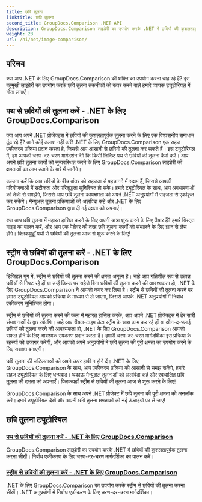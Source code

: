 ```yaml
---
title: छवि तुलना
linktitle: छवि तुलना
second_title: GroupDocs.Comparison .NET API
description: GroupDocs.Comparison लाइब्रेरी का उपयोग करके .NET में छवियों की कुशलतापूर्वक तुलना करें। पथ या स्ट्रीम से निर्बाध एकीकरण के लिए चरण-दर-चरण ट्यूटोरियल।
weight: 23
url: /hi/net/image-comparison/
---
```


## परिचय

क्या आप .NET के लिए GroupDocs.Comparison की शक्ति का उपयोग करना चाह रहे हैं? इस बहुमुखी लाइब्रेरी का उपयोग करके छवि तुलना तकनीकों को कवर करने वाले हमारे व्यापक ट्यूटोरियल में गोता लगाएँ।

## पथ से छवियों की तुलना करें - .NET के लिए GroupDocs.Comparison

क्या आप अपने .NET प्रोजेक्ट्स में छवियों की कुशलतापूर्वक तुलना करने के लिए एक विश्वसनीय समाधान ढूंढ रहे हैं? आगे कोई तलाश नहीं करें! .NET के लिए GroupDocs.Comparison एक सहज एकीकरण प्रक्रिया प्रदान करता है, जिससे आप आसानी से छवियों की तुलना कर सकते हैं। इस ट्यूटोरियल में, हम आपको चरण-दर-चरण मार्गदर्शन देंगे कि किसी निर्दिष्ट पथ से छवियों की तुलना कैसे करें। आप अपने छवि तुलना कार्यों को सुव्यवस्थित करने के लिए GroupDocs.Comparison लाइब्रेरी की क्षमताओं का लाभ उठाने के बारे में जानेंगे।

कल्पना करें कि आप छवियों के बीच अंतर को सहजता से पहचानने में सक्षम हैं, जिससे आपकी परियोजनाओं में सटीकता और परिशुद्धता सुनिश्चित हो सके। हमारे ट्यूटोरियल के साथ, आप अवधारणाओं को तेजी से समझेंगे, जिससे आप छवि तुलना कार्यक्षमता को अपने .NET अनुप्रयोगों में सहजता से एकीकृत कर सकेंगे। मैन्युअल तुलना प्रक्रियाओं को अलविदा कहें और .NET के लिए GroupDocs.Comparison द्वारा दी गई दक्षता को अपनाएं।

 क्या आप छवि तुलना में महारत हासिल करने के लिए अपनी यात्रा शुरू करने के लिए तैयार हैं? हमारे विस्तृत गाइड का पालन करें, और आप एक पेशेवर की तरह छवि तुलना कार्यों को संभालने के लिए ज्ञान से लैस होंगे। क्लिक[यहाँ](./compare-images-from-path/) पथों से छवियों की तुलना आज से शुरू करने के लिए!

## स्ट्रीम से छवियों की तुलना करें - .NET के लिए GroupDocs.Comparison

डिजिटल युग में, स्ट्रीम से छवियों की तुलना करने की क्षमता अमूल्य है। चाहे आप गतिशील रूप से उत्पन्न छवियों से निपट रहे हों या उन्हें डिस्क पर सहेजे बिना छवियों की तुलना करने की आवश्यकता हो, .NET के लिए GroupDocs.Comparison ने आपको कवर कर लिया है। स्ट्रीम से छवियों की तुलना करने पर हमारा ट्यूटोरियल आपको प्रक्रिया के माध्यम से ले जाएगा, जिससे आपके .NET अनुप्रयोगों में निर्बाध एकीकरण सुनिश्चित होगा।

स्ट्रीम से छवियों की तुलना करने की कला में महारत हासिल करके, आप अपने .NET प्रोजेक्ट्स में ढेर सारी संभावनाओं के द्वार खोलेंगे। चाहे आप रीयल-टाइम डेटा स्ट्रीम के साथ काम कर रहे हों या ऑन-द-फ्लाई छवियों की तुलना करने की आवश्यकता हो, .NET के लिए GroupDocs.Comparison आपको सफल होने के लिए आवश्यक उपकरण प्रदान करता है। हमारी चरण-दर-चरण मार्गदर्शिका इस प्रक्रिया के रहस्यों को उजागर करेगी, और आपको अपने अनुप्रयोगों में छवि तुलना की पूरी क्षमता का उपयोग करने के लिए सशक्त बनाएगी।

छवि तुलना की जटिलताओं को अपने ऊपर हावी न होने दें। .NET के लिए GroupDocs.Comparison के साथ, आप एकीकरण प्रक्रिया को आसानी से समझ सकेंगे, हमारे सहज ट्यूटोरियल के लिए धन्यवाद। थकाऊ मैन्युअल तुलनाओं को अलविदा कहें और स्वचालित छवि तुलना की दक्षता को अपनाएँ। क्लिक[यहाँ](./compare-images-from-stream/) स्ट्रीम से छवियों की तुलना आज से शुरू करने के लिए!

GroupDocs.Comparison के साथ अपने .NET प्रोजेक्ट में छवि तुलना की पूरी क्षमता को अनलॉक करें। हमारे ट्यूटोरियल देखें और अपनी छवि तुलना क्षमताओं को नई ऊंचाइयों पर ले जाएं!
## छवि तुलना ट्यूटोरियल
### [पथ से छवियों की तुलना करें - .NET के लिए GroupDocs.Comparison](./compare-images-from-path/)
GroupDocs.Comparison लाइब्रेरी का उपयोग करके .NET में छवियों की कुशलतापूर्वक तुलना करना सीखें। निर्बाध एकीकरण के लिए चरण-दर-चरण मार्गदर्शिका का पालन करें।
### [स्ट्रीम से छवियों की तुलना करें - .NET के लिए GroupDocs.Comparison](./compare-images-from-stream/)
.NET के लिए GroupDocs.Comparison का उपयोग करके स्ट्रीम से छवियों की तुलना करना सीखें। .NET अनुप्रयोगों में निर्बाध एकीकरण के लिए चरण-दर-चरण मार्गदर्शिका।
